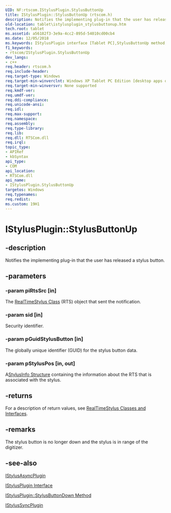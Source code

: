 ```yaml
---
UID: NF:rtscom.IStylusPlugin.StylusButtonUp
title: IStylusPlugin::StylusButtonUp (rtscom.h)
description: Notifies the implementing plug-in that the user has released a stylus button.
old-location: tablet\istylusplugin_stylusbuttonup.htm
tech.root: tablet
ms.assetid: a56182f3-3e9a-4cc2-895d-54010cd00cb4
ms.date: 12/05/2018
ms.keywords: IStylusPlugin interface [Tablet PC],StylusButtonUp method, IStylusPlugin.StylusButtonUp, IStylusPlugin::StylusButtonUp, StylusButtonUp, StylusButtonUp method [Tablet PC], StylusButtonUp method [Tablet PC],IStylusPlugin interface, a56182f3-3e9a-4cc2-895d-54010cd00cb4, rtscom/IStylusPlugin::StylusButtonUp, tablet.istylusplugin_stylusbuttonup
f1_keywords:
- rtscom/IStylusPlugin.StylusButtonUp
dev_langs:
- c++
req.header: rtscom.h
req.include-header: 
req.target-type: Windows
req.target-min-winverclnt: Windows XP Tablet PC Edition [desktop apps only]
req.target-min-winversvr: None supported
req.kmdf-ver: 
req.umdf-ver: 
req.ddi-compliance: 
req.unicode-ansi: 
req.idl: 
req.max-support: 
req.namespace: 
req.assembly: 
req.type-library: 
req.lib: 
req.dll: RTSCom.dll
req.irql: 
topic_type:
- APIRef
- kbSyntax
api_type:
- COM
api_location:
- RTSCom.dll
api_name:
- IStylusPlugin.StylusButtonUp
targetos: Windows
req.typenames: 
req.redist: 
ms.custom: 19H1
---
```


# IStylusPlugin::StylusButtonUp


## -description



Notifies the implementing plug-in that the user has released a stylus button.




## -parameters




### -param piRtsSrc [in]

The <a href="https://docs.microsoft.com/windows/desktop/tablet/realtimestylus-class">RealTimeStylus Class</a> (RTS) object that sent the notification.


### -param sid [in]

Security identifier.


### -param pGuidStylusButton [in]

The globally unique identifier (GUID) for the stylus button data.


### -param pStylusPos [in, out]

A<a href="https://docs.microsoft.com/windows/desktop/api/rtscom/ns-rtscom-stylusinfo">StylusInfo Structure</a> containing the information about the RTS that is associated with the stylus.


## -returns



For a description of return values, see <a href="https://docs.microsoft.com/windows/desktop/tablet/realtimestylus-classes-and-interfaces">RealTimeStylus Classes and Interfaces</a>.




## -remarks



The stylus button is no longer down and the stylus is in range of the digitizer.




## -see-also




<a href="https://docs.microsoft.com/windows/desktop/api/rtscom/nn-rtscom-istylusasyncplugin">IStylusAsyncPlugin</a>



<a href="https://docs.microsoft.com/windows/desktop/api/rtscom/nn-rtscom-istylusplugin">IStylusPlugin Interface</a>



<a href="https://docs.microsoft.com/windows/desktop/api/rtscom/nf-rtscom-istylusplugin-stylusbuttondown">IStylusPlugin::StylusButtonDown Method</a>



<a href="https://docs.microsoft.com/windows/desktop/api/rtscom/nn-rtscom-istylussyncplugin">IStylusSyncPlugin</a>
 

 

